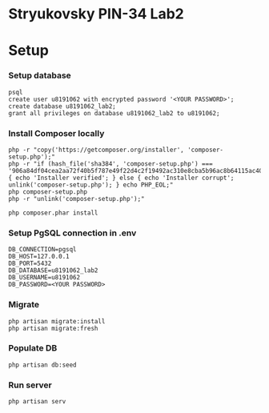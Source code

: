 # Stryukovsky PIN-34 Lab2

# Setup

### Setup database

```shell
psql
create user u8191062 with encrypted password '<YOUR PASSWORD>';
create database u8191062_lab2;
grant all privileges on database u8191062_lab2 to u8191062;
```

### Install Composer locally

```shell
php -r "copy('https://getcomposer.org/installer', 'composer-setup.php');"
php -r "if (hash_file('sha384', 'composer-setup.php') === '906a84df04cea2aa72f40b5f787e49f22d4c2f19492ac310e8cba5b96ac8b64115ac402c8cd292b8a03482574915d1a8') { echo 'Installer verified'; } else { echo 'Installer corrupt'; unlink('composer-setup.php'); } echo PHP_EOL;"
php composer-setup.php
php -r "unlink('composer-setup.php');"

php composer.phar install

```

### Setup PgSQL connection in .env

```
DB_CONNECTION=pgsql
DB_HOST=127.0.0.1
DB_PORT=5432
DB_DATABASE=u8191062_lab2
DB_USERNAME=u8191062
DB_PASSWORD=<YOUR PASSWORD>
```

### Migrate 

```shell
php artisan migrate:install
php artisan migrate:fresh
```

### Populate DB
```shell
php artisan db:seed
```

### Run server

```shell
php artisan serv      
```
